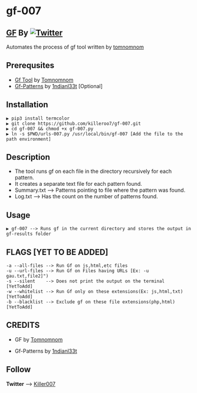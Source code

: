 # gf-007
## [GF](https://github.com/tomnomnom/gf) By [![Twitter](https://img.shields.io/badge/twitter-@TomNomNom-blue.svg)](https://twitter.com/TomNomNom) 
Automates the process of gf tool written by [tomnomnom](https://github.com/tomnomnom)

## Prerequsites
* [Gf Tool](https://github.com/tomnomnom/gf) by [Tomnomnom](https://github.com/tomnomnom/)
* [Gf-Patterns](https://github.com/1ndianl33t/Gf-Patterns/) by [1ndianl33t](https://github.com/1ndianl33t/) [Optional]

## Installation
```
▶ pip3 install termcolor
▶ git clone https://github.com/killeroo7/gf-007.git
▶ cd gf-007 && chmod +x gf-007.py
▶ ln -s $PWD/urls-007.py /usr/local/bin/gf-007 [Add the file to the path environment]
```

## Description
* The tool runs gf on each file in the directory recursively for each pattern.
* It creates a separate text file for each pattern found.
* Summary.txt --> Patterns pointing to file where the pattern was found. 
* Log.txt     --> Has the count on the number of patterns found.

## Usage
```
▶ gf-007 --> Runs gf in the current directory and stores the output in gf-results folder
```

## FLAGS [YET TO BE ADDED]
```
-a --all-files --> Run Gf on js,html,etc files
-u --url-files --> Run Gf on Files having URLs [Ex: -u gau.txt,file2]")
-s --silent    --> Does not print the output on the terminal [YetToAdd]
-w --whitelist --> Run Gf only on these extensions(Ex: js,html,txt) [YetToAdd]
-b --blacklist --> Exclude gf on these file extensions(php,html) [YetToAdd]

```

## CREDITS

* GF by [Tomnomnom](https://github.com/tomnomnom)

* Gf-Patterns by [1ndianl33t](https://github.com/1ndianl33t)

## Follow
**Twitter** --> [Killer007](https://twitter.com/killer007p)
